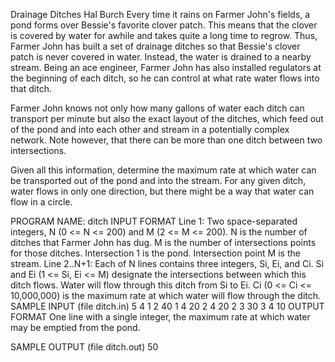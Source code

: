 Drainage Ditches
Hal Burch
Every time it rains on Farmer John's fields, a pond forms over Bessie's favorite clover patch. This means that the clover is covered by water for awhile and takes quite a long time to regrow.
Thus, Farmer John has built a set of drainage ditches so that Bessie's clover patch is never covered in water. Instead, the water is drained to a nearby stream.
Being an ace engineer, Farmer John has also installed regulators at the beginning of each ditch, so he can control at what rate water flows into that ditch.

Farmer John knows not only how many gallons of water each ditch can transport per minute but also the exact layout of the ditches, which feed out of the pond and into each other and stream in a potentially complex network.
Note however, that there can be more than one ditch between two intersections.

Given all this information, determine the maximum rate at which water can be transported out of the pond and into the stream. For any given ditch, water flows in only one direction, but there might be a way that water can flow in a circle.

PROGRAM NAME: ditch
INPUT FORMAT
Line 1:	Two space-separated integers, N (0 <= N <= 200) and M (2 <= M <= 200). N is the number of ditches that Farmer John has dug. M is the number of intersections points for those ditches. Intersection 1 is the pond. Intersection point M is the stream.
Line 2..N+1:	Each of N lines contains three integers, Si, Ei, and Ci. Si and Ei (1 <= Si, Ei <= M) designate the intersections between which this ditch flows. Water will flow through this ditch from Si to Ei. Ci (0 <= Ci <= 10,000,000) is the maximum rate at which water will flow through the ditch.
SAMPLE INPUT (file ditch.in)
5 4
1 2 40
1 4 20
2 4 20
2 3 30
3 4 10
OUTPUT FORMAT
One line with a single integer, the maximum rate at which water may be emptied from the pond.

SAMPLE OUTPUT (file ditch.out)
50